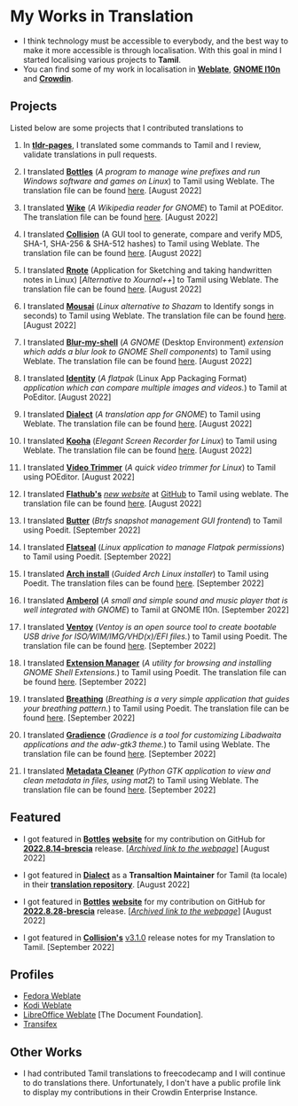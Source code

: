 # My Works in Translation

- I think technology must be accessible to everybody, and the best way to make it more accessible is through localisation. With this goal in mind I started localising various projects to **Tamil**.
- You can find some of my work in localisation in [**Weblate**](https://hosted.weblate.org/user/kbdharunkrishna), [**GNOME l10n**](https://l10n.gnome.org/users/kbdharunkrishna) and [**Crowdin**](https://crowdin.com/profile/kbdharun).

## Projects

Listed below are some projects that I contributed translations to

1. In [**tldr-pages**](https://github.com/kbdharun/tldr), I translated some commands to Tamil and I review, validate translations in pull requests.

2. I translated [**Bottles**](https://github.com/bottlesdevs/Bottles) (*A program to manage wine prefixes and  run Windows software and games on Linux*) to Tamil using Weblate. The translation file can be found [here](https://github.com/bottlesdevs/Bottles/tree/master/po). [August 2022]

3. I translated [**Wike**](https://github.com/hugolabe/Wike) (*A Wikipedia reader for GNOME*) to Tamil at POEditor. The translation file can be found [here](https://github.com/hugolabe/Wike/blob/master/po/ta.po). [August 2022]

4. I translated [**Collision**](https://github.com/GeopJr/Collision) (A GUI tool to generate, compare and verify MD5, SHA-1, SHA-256 & SHA-512 hashes) to Tamil using Weblate. The translation file can be found [here](https://github.com/GeopJr/Collision/blob/main/po/ta.po). [August 2022]

5. I translated [**Rnote**](https://github.com/flxzt/rnote) (Application for Sketching and taking handwritten notes in Linux) [*Alternative to Xournal++*] to Tamil using Weblate. The translation file can be found [here](https://github.com/flxzt/rnote/blob/main/rnote-ui/po/ta.po). [August 2022]

6. I translated [**Mousai**](https://github.com/SeaDve/Mousai) (*Linux alternative to Shazam* to Identify songs in seconds) to Tamil using Weblate. The translation file can be found [here](https://github.com/SeaDve/Mousai/blob/main/po/ta.po). [August 2022]

7. I translated [**Blur-my-shell**](https://github.com/aunetx/blur-my-shell) (*A GNOME* (Desktop Environment) *extension which adds a blur look to GNOME Shell components*) to Tamil using Weblate. The translation file can be found [here](https://github.com/aunetx/blur-my-shell/blob/master/po/ta.po). [August 2022]

8. I translated [**Identity**](https://gitlab.gnome.org/YaLTeR/identity) (*A flatpak* (Linux App Packaging Format) *application which can compare multiple images and videos.*) to Tamil at PoEditor. [August 2022]

9. I translated [**Dialect**](https://github.com/dialect-app/dialect) (*A translation app for GNOME*) to Tamil using Weblate. The translation file can be found [here](https://github.com/dialect-app/po/blob/main/ta.po). [August 2022]

10. I translated [**Kooha**](https://github.com/SeaDve/Kooha) (*Elegant Screen Recorder for Linux*) to Tamil using Weblate. The translation file can be found [here](https://github.com/SeaDve/Kooha/blob/main/po/ta.po). [August 2022]

11. I translated [**Video Trimmer**](https://gitlab.gnome.org/YaLTeR/video-trimmer) (*A quick video trimmer for Linux*) to Tamil using POEditor. [August 2022]

12. I translated [**Flathub's**](https://flathub.org) [*new website*](https://beta.flathub.org) at [GitHub](https://github.com/flathub/website) to Tamil using weblate. The translation file can be found [here](https://github.com/flathub/website/tree/main/frontend/public/locales/ta).  [August 2022]

13. I translated [**Butter**](https://github.com/zhangyuannie/butter) (*Btrfs snapshot management GUI frontend*) to Tamil using Poedit.  [September 2022]

14. I translated [**Flatseal**](https://github.com/tchx84/Flatseal) (*Linux application to manage Flatpak permissions*) to Tamil using Poedit.  [September 2022]

15. I translated [**Arch install**](https://github.com/archlinux/archinstall) (*Guided Arch Linux installer*) to Tamil using Poedit. The translation files can be found [here](https://github.com/archlinux/archinstall/tree/master/archinstall/locales/ta/LC_MESSAGES). [September 2022]

16. I translated [**Amberol**](https://gitlab.gnome.org/World/amberol) (*A small and simple sound and music player that is well integrated with GNOME*) to Tamil at GNOME l10n. [September 2022]

17. I translated [**Ventoy**](https://github.com/ventoy/Ventoy) (*Ventoy is an open source tool to create bootable USB drive for ISO/WIM/IMG/VHD(x)/EFI files.*) to Tamil using Poedit. The translation file can be found [here](https://github.com/ventoy/Ventoy/blob/master/LANGUAGES/languages.json).  [September 2022]

18. I translated [**Extension Manager**](https://github.com/mjakeman/extension-manager) (*A utility for browsing and installing GNOME Shell Extensions.*) to Tamil using Poedit. The translation file can be found [here](https://github.com/mjakeman/extension-manager/blob/master/po/ta.po). [September 2022]

19. I translated [**Breathing**](https://github.com/SeaDve/Breathing) (*Breathing is a very simple application that guides your breathing pattern.*) to Tamil using Poedit. The translation file can be found [here](https://github.com/SeaDve/Breathing/blob/main/po/ta.po). [September 2022]

12. I translated [**Gradience**](https://github.com/GradienceTeam/Gradience) (*Gradience is a tool for customizing Libadwaita applications and the adw-gtk3 theme.*) to Tamil using Weblate. The translation file can be found [here](https://github.com/GradienceTeam/Gradience/blob/main/po/ta.po). [September 2022]

13. I translated [**Metadata Cleaner**](https://gitlab.com/rmnvgr/metadata-cleaner) (*Python GTK application to view and clean metadata in files, using mat2*) to Tamil using Weblate. The translation file can be found [here](https://gitlab.com/rmnvgr/metadata-cleaner/-/blob/main/application/po/ta.po). [September 2022]

## Featured

- I got featured in [**Bottles**](https://github.com/bottlesdevs/Bottles) [**website**](https://usebottles.com/blog/release-2022.8.14) for my contribution on GitHub for [**2022.8.14-brescia**](https://github.com/bottlesdevs/Bottles/releases/tag/2022.8.14-brescia) release. [[*Archived link to the webpage*](https://web.archive.org/web/20220819131832/https://usebottles.com/blog/release-2022.8.14/)] [August 2022]

- I got featured in [**Dialect**](https://github.com/dialect-app/dialect) as a **Transaltion Maintainer** for Tamil (ta locale) in their [**translation repository**](https://github.com/dialect-app/po). [August 2022]

- I got featured in [**Bottles**](https://github.com/bottlesdevs/Bottles) [**website**](https://usebottles.com/blog/release-2022.8.28) for my contribution on GitHub for [**2022.8.28-brescia**](https://github.com/bottlesdevs/Bottles/releases/tag/2022.8.28-brescia) release. [[*Archived link to the webpage*](https://web.archive.org/web/20220828032713/https://usebottles.com/blog/release-2022.8.28)] [August 2022]

- I got featured in [**Collision's**](https://github.com/GeopJr/Collision) [v3.1.0](https://github.com/GeopJr/Collision/releases/tag/v3.1.0) release notes for my Translation to Tamil. [September 2022]

## Profiles

- [Fedora Weblate](https://translate.fedoraproject.org/user/kbdharun)
- [Kodi Weblate](https://kodi.weblate.cloud/user/kbdharun)
- [LibreOffice Weblate](https://translations.documentfoundation.org/user/kbdharunkrishna) [The Document Foundation].
- [Transifex](https://www.transifex.com/user/profile/kbdharunkrishna)

## Other Works

- I had contributed Tamil translations to freecodecamp and I will continue to do translations there. Unfortunately, I don't have a public profile link to display my contributions in their Crowdin Enterprise Instance.
